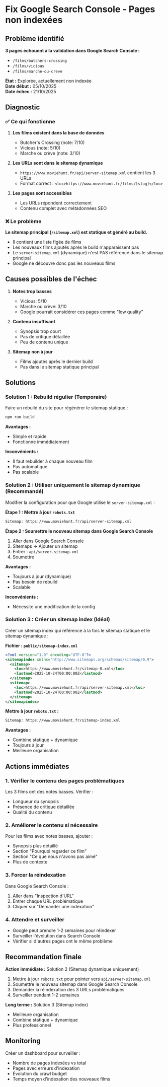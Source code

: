# Fix Google Search Console - Pages non indexées

## Problème identifié

**3 pages échouent à la validation dans Google Search Console :**
- `/films/butchers-crossing`
- `/films/vicious`
- `/films/marche-ou-creve`

**État :** Explorée, actuellement non indexée  
**Date début :** 05/10/2025  
**Date échec :** 21/10/2025

## Diagnostic

### ✅ Ce qui fonctionne

1. **Les films existent dans la base de données**
   - Butcher's Crossing (note: 7/10)
   - Vicious (note: 5/10)
   - Marche ou crève (note: 3/10)

2. **Les URLs sont dans le sitemap dynamique**
   - `https://www.moviehunt.fr/api/server-sitemap.xml` contient les 3 URLs
   - Format correct : `<loc>https://www.moviehunt.fr/films/[slug]</loc>`

3. **Les pages sont accessibles**
   - Les URLs répondent correctement
   - Contenu complet avec métadonnées SEO

### ❌ Le problème

**Le sitemap principal (`/sitemap.xml`) est statique et généré au build.**

- Il contient une liste figée de films
- Les nouveaux films ajoutés après le build n'apparaissent pas
- Le `server-sitemap.xml` (dynamique) n'est PAS référencé dans le sitemap principal
- Google ne découvre donc pas les nouveaux films

## Causes possibles de l'échec

1. **Notes trop basses**
   - Vicious: 5/10
   - Marche ou crève: 3/10
   - Google pourrait considérer ces pages comme "low quality"

2. **Contenu insuffisant**
   - Synopsis trop court
   - Pas de critique détaillée
   - Peu de contenu unique

3. **Sitemap non à jour**
   - Films ajoutés après le dernier build
   - Pas dans le sitemap statique principal

## Solutions

### Solution 1 : Rebuild régulier (Temporaire)

Faire un rebuild du site pour régénérer le sitemap statique :

```bash
npm run build
```

**Avantages :**
- Simple et rapide
- Fonctionne immédiatement

**Inconvénients :**
- Il faut rebuilder à chaque nouveau film
- Pas automatique
- Pas scalable

### Solution 2 : Utiliser uniquement le sitemap dynamique (Recommandé)

Modifier la configuration pour que Google utilise le `server-sitemap.xml` :

**Étape 1 : Mettre à jour `robots.txt`**

```txt
Sitemap: https://www.moviehunt.fr/api/server-sitemap.xml
```

**Étape 2 : Soumettre le nouveau sitemap dans Google Search Console**

1. Aller dans Google Search Console
2. Sitemaps → Ajouter un sitemap
3. Entrer : `api/server-sitemap.xml`
4. Soumettre

**Avantages :**
- Toujours à jour (dynamique)
- Pas besoin de rebuild
- Scalable

**Inconvénients :**
- Nécessite une modification de la config

### Solution 3 : Créer un sitemap index (Idéal)

Créer un sitemap index qui référence à la fois le sitemap statique et le sitemap dynamique :

**Fichier : `public/sitemap-index.xml`**

```xml
<?xml version="1.0" encoding="UTF-8"?>
<sitemapindex xmlns="http://www.sitemaps.org/schemas/sitemap/0.9">
  <sitemap>
    <loc>https://www.moviehunt.fr/sitemap-0.xml</loc>
    <lastmod>2025-10-24T00:00:00Z</lastmod>
  </sitemap>
  <sitemap>
    <loc>https://www.moviehunt.fr/api/server-sitemap.xml</loc>
    <lastmod>2025-10-24T00:00:00Z</lastmod>
  </sitemap>
</sitemapindex>
```

**Mettre à jour `robots.txt` :**

```txt
Sitemap: https://www.moviehunt.fr/sitemap-index.xml
```

**Avantages :**
- Combine statique + dynamique
- Toujours à jour
- Meilleure organisation

## Actions immédiates

### 1. Vérifier le contenu des pages problématiques

Les 3 films ont des notes basses. Vérifier :
- Longueur du synopsis
- Présence de critique détaillée
- Qualité du contenu

### 2. Améliorer le contenu si nécessaire

Pour les films avec notes basses, ajouter :
- Synopsis plus détaillé
- Section "Pourquoi regarder ce film"
- Section "Ce que nous n'avons pas aimé"
- Plus de contexte

### 3. Forcer la réindexation

Dans Google Search Console :
1. Aller dans "Inspection d'URL"
2. Entrer chaque URL problématique
3. Cliquer sur "Demander une indexation"

### 4. Attendre et surveiller

- Google peut prendre 1-2 semaines pour réindexer
- Surveiller l'évolution dans Search Console
- Vérifier si d'autres pages ont le même problème

## Recommandation finale

**Action immédiate :** Solution 2 (Sitemap dynamique uniquement)

1. Mettre à jour `robots.txt` pour pointer vers `api/server-sitemap.xml`
2. Soumettre le nouveau sitemap dans Google Search Console
3. Demander la réindexation des 3 URLs problématiques
4. Surveiller pendant 1-2 semaines

**Long terme :** Solution 3 (Sitemap index)

- Meilleure organisation
- Combine statique + dynamique
- Plus professionnel

## Monitoring

Créer un dashboard pour surveiller :
- Nombre de pages indexées vs total
- Pages avec erreurs d'indexation
- Évolution du crawl budget
- Temps moyen d'indexation des nouveaux films
